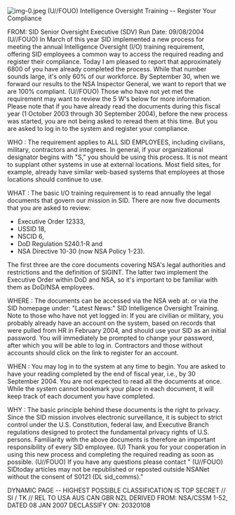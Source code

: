 ![img-0.jpeg](img-0.jpeg)
(U//FOUO) Intelligence Oversight Training -- Register Your Compliance

FROM:
SID Senior Oversight Executive (SDV)
Run Date: 09/08/2004
(U//FOUO) In March of this year SID implemented a new process for meeting the annual Intelligence Oversight (I/O) training requirement, offering SID employees a common way to access the required reading and register their compliance. Today I am pleased to report that approximately 6800 of you have already completed the process. While that number sounds large, it's only $60 \%$ of our workforce. By September 30, when we forward our results to the NSA Inspector General, we want to report that we are 100\% compliant.
(U//FOUO) Those who have not yet met the requirement may want to review the 5 W's below for more information. Please note that if you have already read the documents during this fiscal year (1 October 2003 through 30 September 2004), before the new process was started, you are not being asked to reread them at this time. But you are asked to log in to the system and register your compliance.

WHO : The requirement applies to ALL SID EMPLOYEES, including civilians, military, contractors and integrees. In general, if your organizational designator begins with "S," you should be using this process. It is not meant to supplant other systems in use at external locations. Most field sites, for example, already have similar web-based systems that employees at those locations should continue to use.

WHAT : The basic I/O training requirement is to read annually the legal documents that govern our mission in SID. There are now five documents that you are asked to review:

- Executive Order 12333,
- USSID 18,
- NSCID 6,
- DoD Regulation 5240.1-R and
- NSA Directive 10-30 (now NSA Policy 1-23).

The first three are the core documents covering NSA's legal authorities and restrictions and the definition of SIGINT. The latter two implement the Executive Order within DoD and NSA, so it's important to be familiar with them as DoD/NSA employees.

WHERE : The documents can be accessed via the NSA web at:
or via the SID homepage under:
"Latest News:" SID Intelligence Oversight Training. Note to those who have not yet logged in: If you are civilian or military, you probably already have an account on the system, based on records that were pulled from HR in February 2004, and should use your SID as an initial password. You will immediately be prompted to change your password, after which you will be able to log in. Contractors and those without accounts should click on the link to register for an account.

WHEN : You may log in to the system at any time to begin. You are asked to have your reading completed by the end of fiscal year, i.e., by 30 September 2004. You are not expected to read all the documents at once. While the system cannot bookmark your place in each document, it will keep track of each document you have completed.

WHY : The basic principle behind these documents is the right to privacy. Since the SID mission involves electronic surveillance, it is subject to strict control under the U.S. Constitution, federal law, and Executive Branch regulations designed to protect the fundamental privacy rights of U.S. persons. Familiarity with the above documents is therefore an important responsibility of every SID employee.
(U) Thank you for your cooperation in using this new process and completing the required reading as soon as possible.
(U//FOUO) If you have any questions please contact
" (U//FOUO) SIDtoday articles may not be republished or reposted outside NSANet without the consent of S0121 (DL sid_comms)."

DYNAMIC PAGE -- HIGHEST POSSIBLE CLASSIFICATION IS
TOP SECRET // SI / TK // REL TO USA AUS CAN GBR NZL
DERIVED FROM: NSA/CSSM 1-52, DATED 08 JAN 2007 DECLASSIFY ON: 20320108
